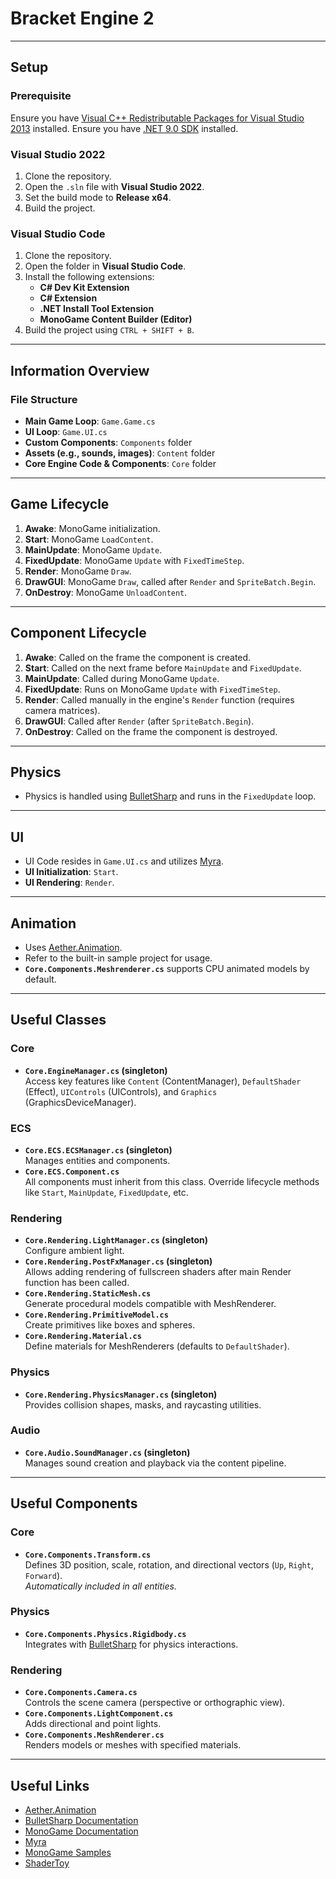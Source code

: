# Bracket Engine 2

---

## Setup

### Prerequisite
Ensure you have [Visual C++ Redistributable Packages for Visual Studio 2013](https://www.microsoft.com/en-gb/download/details.aspx?id=40784) installed.
Ensure you have [.NET 9.0 SDK](https://dotnet.microsoft.com/en-us/download) installed. 

### Visual Studio 2022
1. Clone the repository.
2. Open the `.sln` file with **Visual Studio 2022**.
3. Set the build mode to **Release x64**.
4. Build the project.

### Visual Studio Code
1. Clone the repository.
2. Open the folder in **Visual Studio Code**.
3. Install the following extensions:
   - **C# Dev Kit Extension**
   - **C# Extension**
   - **.NET Install Tool Extension**
   - **MonoGame Content Builder (Editor)**
4. Build the project using `CTRL + SHIFT + B`.

---

## Information Overview

### File Structure
- **Main Game Loop**: `Game.Game.cs`
- **UI Loop**: `Game.UI.cs`
- **Custom Components**: `Components` folder
- **Assets (e.g., sounds, images)**: `Content` folder
- **Core Engine Code & Components**: `Core` folder

---

## Game Lifecycle

1. **Awake**: MonoGame initialization.
2. **Start**: MonoGame `LoadContent`.
3. **MainUpdate**: MonoGame `Update`.
4. **FixedUpdate**: MonoGame `Update` with `FixedTimeStep`.
5. **Render**: MonoGame `Draw`.
6. **DrawGUI**: MonoGame `Draw`, called after `Render` and `SpriteBatch.Begin`.
7. **OnDestroy**: MonoGame `UnloadContent`.

---

## Component Lifecycle

1. **Awake**: Called on the frame the component is created.
2. **Start**: Called on the next frame before `MainUpdate` and `FixedUpdate`.
3. **MainUpdate**: Called during MonoGame `Update`.
4. **FixedUpdate**: Runs on MonoGame `Update` with `FixedTimeStep`.
5. **Render**: Called manually in the engine's `Render` function (requires camera matrices).
6. **DrawGUI**: Called after `Render` (after `SpriteBatch.Begin`).
7. **OnDestroy**: Called on the frame the component is destroyed.

---

## Physics
- Physics is handled using [BulletSharp](https://andrestraks.github.io/BulletSharp/) and runs in the `FixedUpdate` loop.

---

## UI
- UI Code resides in `Game.UI.cs` and utilizes [Myra](https://github.com/rds1983/Myra/wiki).
- **UI Initialization**: `Start`.
- **UI Rendering**: `Render`.

---

## Animation
- Uses [Aether.Animation](https://github.com/nkast/Aether.Extras/tree/main/Animation).
- Refer to the built-in sample project for usage.
- **`Core.Components.Meshrenderer.cs`** supports CPU animated models by default.

---

## Useful Classes

### Core
- **`Core.EngineManager.cs` (singleton)**  
  Access key features like `Content` (ContentManager), `DefaultShader` (Effect), `UIControls` (UIControls), and `Graphics` (GraphicsDeviceManager).

### ECS
- **`Core.ECS.ECSManager.cs` (singleton)**  
  Manages entities and components.
- **`Core.ECS.Component.cs`**  
  All components must inherit from this class. Override lifecycle methods like `Start`, `MainUpdate`, `FixedUpdate`, etc.

### Rendering
- **`Core.Rendering.LightManager.cs` (singleton)**  
  Configure ambient light.
- **`Core.Rendering.PostFxManager.cs` (singleton)**  
  Allows adding rendering of fullscreen shaders after main Render function has been called.
- **`Core.Rendering.StaticMesh.cs`**  
  Generate procedural models compatible with MeshRenderer.
- **`Core.Rendering.PrimitiveModel.cs`**  
  Create primitives like boxes and spheres.
- **`Core.Rendering.Material.cs`**  
  Define materials for MeshRenderers (defaults to `DefaultShader`).

### Physics
- **`Core.Rendering.PhysicsManager.cs` (singleton)**  
  Provides collision shapes, masks, and raycasting utilities.

### Audio
- **`Core.Audio.SoundManager.cs` (singleton)**  
  Manages sound creation and playback via the content pipeline.

---

## Useful Components

### Core
- **`Core.Components.Transform.cs`**  
  Defines 3D position, scale, rotation, and directional vectors (`Up`, `Right`, `Forward`).  
  *Automatically included in all entities.*

### Physics
- **`Core.Components.Physics.Rigidbody.cs`**  
  Integrates with [BulletSharp](https://andrestraks.github.io/BulletSharp/) for physics interactions.

### Rendering
- **`Core.Components.Camera.cs`**  
  Controls the scene camera (perspective or orthographic view).
- **`Core.Components.LightComponent.cs`**  
  Adds directional and point lights.
- **`Core.Components.MeshRenderer.cs`**  
  Renders models or meshes with specified materials.

---

## Useful Links

- [Aether.Animation](https://github.com/nkast/Aether.Extras/tree/main/Animation)
- [BulletSharp Documentation](https://andrestraks.github.io/BulletSharp/)
- [MonoGame Documentation](https://docs.monogame.net/)
- [Myra](https://github.com/rds1983/Myra/wiki)
- [MonoGame Samples](https://docs.monogame.net/articles/samples.html)
- [ShaderToy](https://www.shadertoy.com/)
